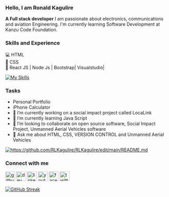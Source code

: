 ### Hello, I am Ronald Kagulire

**A Full stack developer**
I am passionate about electronics, communications and aviation Engineering. I'm currently learning Software Development at Kanzu Code Foundation.

### Skills and Experience
💻 HTML <BR>
📱 CSS <br>
📳 React JS | Node Js |
Bootstrap|
Visualstudio|

[![My Skills](https://skillicons.dev/icons?i=js,html,css,bootstrap,github,visualstudio)](https://skillicons.dev)

### Tasks
- Personal Portfolio
- iPhone Calculator
- 🔭 I’m currently working on a social impact project called LocaLink
- 🌱 I’m currently learning Java Script
- 👯 I’m looking to collaborate on open source software, Social Impact Project, Unmanned Aerial Vehicles software
- 💬 Ask me about HTML, CSS, VERSION CONTROL and Unmanned Aerial Vehicles

<a href="https://github.com/RLKagulire/github-readme-stats"><img align="center" src="https://github-readme-stats.vercel.app/api?username=RLKagulire&show_icons=true&include_all_commits=true&theme=buefy&hide_border=true" alt="https://github.com/RLKagulire/RLKagulire/edit/main/README.md"/></a>

### Connect with me
[<img src='https://cdn.jsdelivr.net/npm/simple-icons@3.0.1/icons/github.svg' alt='github' height='30'>](https://github.com/RLKagulire) 
[<img src='https://cdn.jsdelivr.net/npm/simple-icons@3.0.1/icons/dev-dot-to.svg' alt='dev' height='30'>](https://dev.to/RLKagulire) 
[<img src='https://cdn.jsdelivr.net/npm/simple-icons@3.0.1/icons/linkedin.svg' alt='linkedin' height='30'>](https://www.linkedin.com/in/ronnie-kagulire-78425886)
[<img src='https://cdn.jsdelivr.net/npm/simple-icons@3.0.1/icons/youtube.svg' alt='youtube' height='30'>](https://www.youtube.com/@ronniekagulire995)
[<img src='https://cdn.jsdelivr.net/npm/simple-icons@3.0.1/icons/facebook.svg' alt='facebook' height='30'>](https://www.facebook.com/rkagulire)
[<img src='https://cdn.jsdelivr.net/npm/simple-icons@3.0.1/icons/twitter.svg' alt='twitter' height='30'>](https://www.twitter.com/@KagulireRo53432)



[![GitHub Streak](https://streak-stats.demolab.com/?user=RLKagulire&theme=dark)](https://git.io/streak-stats)
